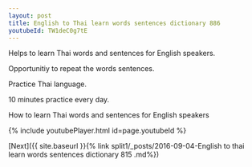 ```yaml
---
layout: post
title: English to Thai learn words sentences dictionary 886 
youtubeId: TW1deC0g7tE
---
```

 
 
Helps to learn Thai words and sentences for English speakers.

Opportunitiy to repeat the words sentences. 

Practice Thai language. 
 
10 minutes practice every day. 
 
How to learn Thai words and sentences for English speakers 
 
{% include youtubePlayer.html id=page.youtubeId %}
 
 
[Next]({{ site.baseurl }}{% link  split1/_posts/2016-09-04-English to thai learn words sentences dictionary 815 .md%})
 
